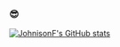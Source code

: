 ### 😎

[![JohnisonF's GitHub stats](https://github-readme-stats.vercel.app/api?username=JohnisonF&theme=radical&border_radius=0)](https://github.com/anuraghazra/github-readme-stats)
